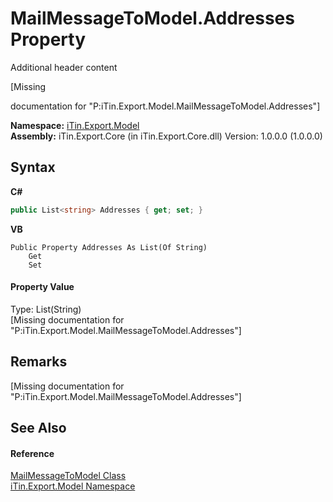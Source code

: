 # MailMessageToModel.Addresses Property 
Additional header content 

\[Missing <summary> documentation for "P:iTin.Export.Model.MailMessageToModel.Addresses"\]

**Namespace:**&nbsp;<a href="ef57ffcc-e95e-b212-5a46-9aa6f5a3511f">iTin.Export.Model</a><br />**Assembly:**&nbsp;iTin.Export.Core (in iTin.Export.Core.dll) Version: 1.0.0.0 (1.0.0.0)

## Syntax

**C#**<br />
``` C#
public List<string> Addresses { get; set; }
```

**VB**<br />
``` VB
Public Property Addresses As List(Of String)
	Get
	Set
```


#### Property Value
Type: List(String)<br />\[Missing <value> documentation for "P:iTin.Export.Model.MailMessageToModel.Addresses"\]

## Remarks
\[Missing <remarks> documentation for "P:iTin.Export.Model.MailMessageToModel.Addresses"\]

## See Also


#### Reference
<a href="6d39b2da-0d08-f521-02d8-1971b61d5a81">MailMessageToModel Class</a><br /><a href="ef57ffcc-e95e-b212-5a46-9aa6f5a3511f">iTin.Export.Model Namespace</a><br />